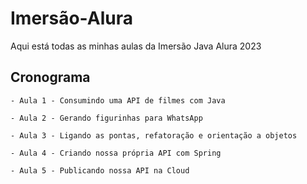 # Imersão-Alura

Aqui está todas as minhas aulas da Imersão Java Alura 2023

## Cronograma

    - Aula 1 - Consumindo uma API de filmes com Java

    - Aula 2 - Gerando figurinhas para WhatsApp

    - Aula 3 - Ligando as pontas, refatoração e orientação a objetos

    - Aula 4 - Criando nossa própria API com Spring

    - Aula 5 - Publicando nossa API na Cloud
